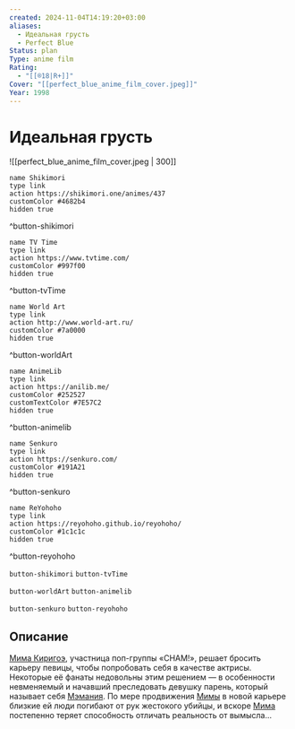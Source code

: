 ```yaml
---
created: 2024-11-04T14:19:20+03:00
aliases:
  - Идеальная грусть
  - Perfect Blue
Status: plan
Type: anime film
Rating:
  - "[[®️18|R+]]"
Cover: "[[perfect_blue_anime_film_cover.jpeg]]"
Year: 1998
---
```


# Идеальная грусть

![[perfect_blue_anime_film_cover.jpeg | 300]]

```button
name Shikimori
type link
action https://shikimori.one/animes/437
customColor #4682b4
hidden true
```
^button-shikimori

```button
name TV Time
type link
action https://www.tvtime.com/
customColor #997f00
hidden true
```
^button-tvTime

```button
name World Art
type link
action http://www.world-art.ru/
customColor #7a0000
hidden true
```
^button-worldArt

```button
name AnimeLib
type link
action https://anilib.me/
customColor #252527
customTextColor #7E57C2
hidden true
```
^button-animelib

```button
name Senkuro
type link
action https://senkuro.com/
customColor #191A21
hidden true
```
^button-senkuro

```button
name ReYohoho
type link
action https://reyohoho.github.io/reyohoho/
customColor #1c1c1c
hidden true
```
^button-reyohoho

`button-shikimori` `button-tvTime`

`button-worldArt` `button-animelib`

`button-senkuro` `button-reyohoho`

## Описание

[Мима Киригоэ](https://shikimori.one/characters/4866-mima-kirigoe), участница поп-группы «CHAM!», решает бросить карьеру певицы, чтобы попробовать себя в качестве актрисы. Некоторые её фанаты недовольны этим решением — в особенности невменяемый и начавший преследовать девушку парень, который называет себя [Мэмания](https://shikimori.one/characters/14123-mamoru-uchida). По мере продвижения [Мимы](https://shikimori.one/characters/4866-mima-kirigoe) в новой карьере близкие ей люди погибают от рук жестокого убийцы, и вскоре [Мима](https://shikimori.one/characters/4866-mima-kirigoe) постепенно теряет способность отличать реальность от вымысла...
